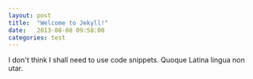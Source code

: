 ```yaml
---
layout: post
title:  "Welcome to Jekyll!"
date:   2013-08-08 09:58:00
categories: test
---
```


I don't think I shall need to use code snippets.  Quoque Latina lingua non utar.
